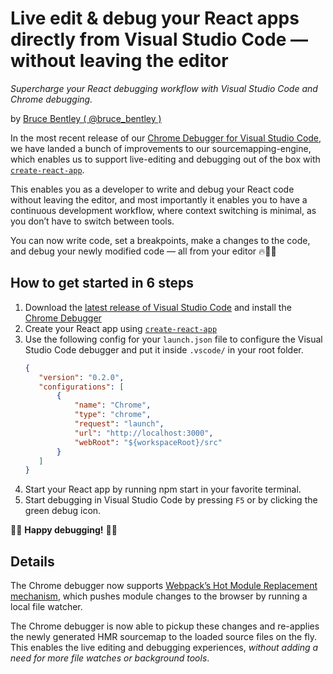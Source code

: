 # Live edit & debug your React apps directly from Visual Studio Code — without leaving the editor

_Supercharge your React debugging workflow with Visual Studio Code and Chrome debugging._

by [Bruce Bentley ( @bruce_bentley )](https://github.com/brucebentley/)

In the most recent release of our [Chrome Debugger for Visual Studio Code](https://marketplace.visualstudio.com/items?itemName=msjsdiag.debugger-for-chrome), we have landed a bunch of improvements to our sourcemapping-engine, which enables us to support live-editing and debugging out of the box with [`create-react-app`](https://github.com/facebookincubator/create-react-app).

This enables you as a developer to write and debug your React code without leaving the editor, and most importantly it enables you to have a continuous development workflow, where context switching is minimal, as you don’t have to switch between tools.

You can now write code, set a breakpoints, make a changes to the code, and debug your newly modified code — all from your editor 🔥🎉🎈

## How to get started in 6 steps

1. Download the [latest release of Visual Studio Code](http://code.visualstudio.com/Download) and install the [Chrome Debugger](https://marketplace.visualstudio.com/items?itemName=msjsdiag.debugger-for-chrome)
2. Create your React app using [`create-react-app`](https://github.com/facebookincubator/create-react-app)
3. Use the following config for your `launch.json` file to configure the Visual Studio Code debugger and put it inside `.vscode/` in your root folder.
    ```json
   {
       "version": "0.2.0",
       "configurations": [
           {
               "name": "Chrome",
               "type": "chrome",
               "request": "launch",
               "url": "http://localhost:3000",
               "webRoot": "${workspaceRoot}/src"
           }
       ]
   }
    ```
4. Start your React app by running npm start in your favorite terminal.
5. Start debugging in Visual Studio Code by pressing `F5` or by clicking the green debug icon.

🎈🎉 **Happy debugging!** 🎉🎈

## Details

The Chrome debugger now supports [Webpack’s Hot Module Replacement mechanism](https://webpack.github.io/docs/hot-module-replacement.html), which pushes module changes to the browser by running a local file watcher.

The Chrome debugger is now able to pickup these changes and re-applies the newly generated HMR sourcemap to the loaded source files on the fly. This enables the live editing and debugging experiences, _without adding a need for more file watches or background tools_.
